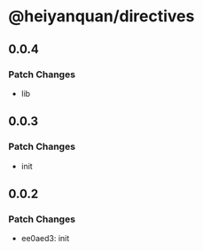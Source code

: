 # @heiyanquan/directives

## 0.0.4

### Patch Changes

- lib

## 0.0.3

### Patch Changes

- init

## 0.0.2

### Patch Changes

- ee0aed3: init
